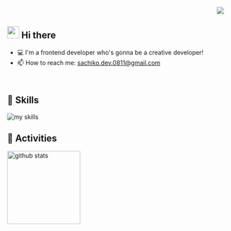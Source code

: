 <div align="right">
  <img src="https://komarev.com/ghpvc/?username=happy-ko-kamakura" />
</div>

## <img src="https://media2.giphy.com/media/v1.Y2lkPTc5MGI3NjExbTh5M2U4ajFyOGIwMTRmN2JibGM2dGZ5bHVqNDdqeGF1NGI4azQ2dyZlcD12MV9pbnRlcm5hbF9naWZfYnlfaWQmY3Q9cw/QxShMTi7HjtLMlUbUr/giphy.gif" width="28"> Hi there

- 💻 I'm a frontend developer who's gonna be a creative developer!
- 📫 How to reach me: sachiko.dev.0811@gmail.com
<br>

## 📕 Skills
<img alt="my skills" src="https://skillicons.dev/icons?theme=dark&perline=7&i=html,css,js,ts,react,next,figma,python,sass,tailwind,aws,gitlab" />
<br>

## 🌱 Activities
<div align="left"> 
  <img alt="github stats" height="170px" src="https://github-readme-stats.vercel.app/api/top-langs/?username=happy-ko-kamakura&theme=vue-dark&layout=compact" />
</div>
